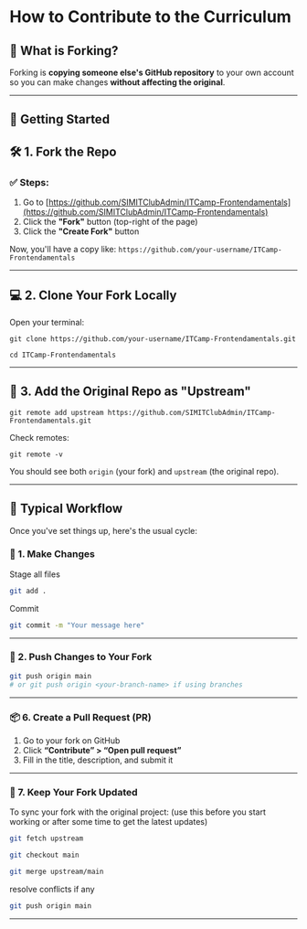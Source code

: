 # How to Contribute to the Curriculum

## 🔱 What is Forking?

Forking is **copying someone else's GitHub repository** to your own account so you can make changes **without affecting the original**.

---

## 🚀 Getting Started

## 🛠️ 1. Fork the Repo

### ✅ Steps:

1. Go to [https://github.com/SIMITClubAdmin/ITCamp-Frontendamentals](https://github.com/SIMITClubAdmin/ITCamp-Frontendamentals)
2. Click the **"Fork"** button (top-right of the page)
3. Click the **"Create Fork"** button

Now, you'll have a copy like:
`https://github.com/your-username/ITCamp-Frontendamentals`

---

## 💻 2. Clone Your Fork Locally

Open your terminal:

```
git clone https://github.com/your-username/ITCamp-Frontendamentals.git
```
```
cd ITCamp-Frontendamentals
```

---

## 🌊 3. Add the Original Repo as "Upstream"

```
git remote add upstream https://github.com/SIMITClubAdmin/ITCamp-Frontendamentals.git
```

Check remotes:

```
git remote -v
```

You should see both `origin` (your fork) and `upstream` (the original repo).

---
## 🔂 Typical Workflow
Once you've set things up, here's the usual cycle:

### 📝 1. Make Changes

Stage all files
```bash
git add .
```

Commit
```bash
git commit -m "Your message here"
```

---

### 🚀 2. Push Changes to Your Fork

```bash
git push origin main
# or git push origin <your-branch-name> if using branches
```

---

### 📦 6. Create a Pull Request (PR)

1. Go to your fork on GitHub
2. Click **“Contribute” > “Open pull request”**
3. Fill in the title, description, and submit it

---

### 🔄 7. Keep Your Fork Updated

To sync your fork with the original project:
(use this before you start working or after some time to get the latest updates)

```bash
git fetch upstream
```
```bash
git checkout main
```
```bash
git merge upstream/main
```
resolve conflicts if any
```bash
git push origin main
```

---
